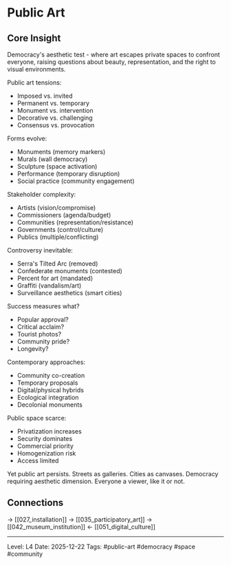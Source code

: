 # Public Art

## Core Insight
Democracy's aesthetic test - where art escapes private spaces to confront everyone, raising questions about beauty, representation, and the right to visual environments.

Public art tensions:
- Imposed vs. invited
- Permanent vs. temporary
- Monument vs. intervention
- Decorative vs. challenging
- Consensus vs. provocation

Forms evolve:
- Monuments (memory markers)
- Murals (wall democracy)
- Sculpture (space activation)
- Performance (temporary disruption)
- Social practice (community engagement)

Stakeholder complexity:
- Artists (vision/compromise)
- Commissioners (agenda/budget)
- Communities (representation/resistance)
- Governments (control/culture)
- Publics (multiple/conflicting)

Controversy inevitable:
- Serra's Tilted Arc (removed)
- Confederate monuments (contested)
- Percent for art (mandated)
- Graffiti (vandalism/art)
- Surveillance aesthetics (smart cities)

Success measures what?
- Popular approval?
- Critical acclaim?
- Tourist photos?
- Community pride?
- Longevity?

Contemporary approaches:
- Community co-creation
- Temporary proposals
- Digital/physical hybrids
- Ecological integration
- Decolonial monuments

Public space scarce:
- Privatization increases
- Security dominates
- Commercial priority
- Homogenization risk
- Access limited

Yet public art persists. Streets as galleries. Cities as canvases. Democracy requiring aesthetic dimension. Everyone a viewer, like it or not.

## Connections
→ [[027_installation]]
→ [[035_participatory_art]]
→ [[042_museum_institution]]
← [[051_digital_culture]]

---
Level: L4
Date: 2025-12-22
Tags: #public-art #democracy #space #community